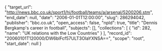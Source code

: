 {
  "target_url": "http://news.bbc.co.uk/sport1/hi/football/teams/a/arsenal/5200206.stm", 
  "end_date": null, 
  "date": "2006-01-01T12:00:00", 
  "slug": 286294042, 
  "publisher": "bbc.co.uk", 
  "open_access": false, 
  "npld": true, 
  "title": "Dennis Bergkamp's career in football", 
  "subjects": [], 
  "collections": [
    {
      "id": 282, 
      "name": "UK relations with the Low Countries"
    }
  ], 
  "record_id": "20060101T120000/DW6blFcf57ULT3OIaYXNSA==", 
  "scope": "root", 
  "start_date": null
}

